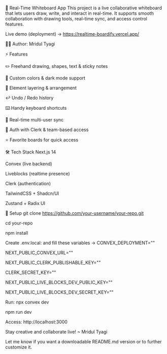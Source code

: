 

🧩 Real-Time Whiteboard App
This project is a live collaborative whiteboard that lets users draw, write, and interact in real-time. It supports smooth collaboration with drawing tools, real-time sync, and access control features.


Live demo (deployment) -> https://realtime-boardify.vercel.app/

👨‍💻 Author: Mridul Tyagi





⚡ Features

✏️ Freehand drawing, shapes, text & sticky notes

🎨 Custom colors & dark mode support

🧱 Element layering & arrangement

↩️ Undo / Redo history

⌨️ Handy keyboard shortcuts

🤝 Real-time multi-user sync

🔐 Auth with Clerk & team-based access

⭐ Favorite boards for quick access




🛠 Tech Stack
Next.js 14

Convex (live backend)

Liveblocks (realtime presence)

Clerk (authentication)

TailwindCSS + Shadcn/UI

Zustand + Radix UI





🚀 Setup
git clone https://github.com/your-username/your-repo.git

cd your-repo

npm install




Create .env.local: and fill these variables ->
CONVEX_DEPLOYMENT=""

NEXT_PUBLIC_CONVEX_URL=""

NEXT_PUBLIC_CLERK_PUBLISHABLE_KEY=""

CLERK_SECRET_KEY=""

NEXT_PUBLIC_LIVE_BLOCKS_DEV_PUBLIC_KEY=""

NEXT_PUBLIC_LIVE_BLOCKS_DEV_SECRET_KEY=""




Run:
npx convex dev

npm run dev

Access: http://localhost:3000


Stay creative and collaborate live!
~ Mridul Tyagi


Let me know if you want a downloadable README.md version or to further customize it.
